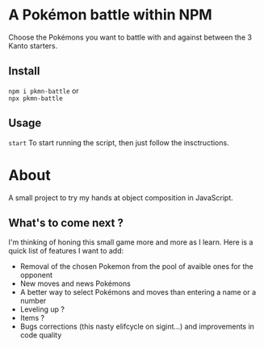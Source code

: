 # A Pokémon battle within NPM

Choose the Pokémons you want to battle with and against between the 3 Kanto starters.

## Install

`npm i pkmn-battle`
or  
`npx pkmn-battle`

## Usage

`start`
To start running the script, then just follow the insctructions.

# About

A small project to try my hands at object composition in JavaScript.

## What's to come next ?
I'm thinking of honing this small game more and more as I learn. Here is a quick list of features I want to add:
- Removal of the chosen Pokemon from the pool of avaible ones for the opponent
- New moves and news Pokémons
- A better way to select Pokémons and moves than entering a name or a number
- Leveling up ?
- Items ?
- Bugs corrections (this nasty elifcycle on sigint...) and improvements in code quality